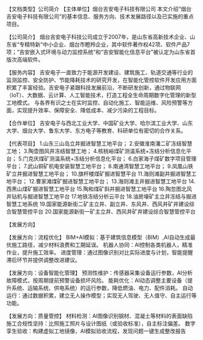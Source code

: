【文档类型】公司简介
【主体单位】烟台吉安电子科技有限公司
本文介绍“烟台吉安电子科技有限公司”的基本信息、服务方向、技术发展路径以及已实施的重点项目。

【公司简介】
烟台吉安电子科技公司成立于2007年，是山东省高新技术企业、山东省“专精特新”中小企业、烟台市瞪羚企业，其中软件著作权42项、软件产品7项；“吉安嵌入式环境与动力监控系统”和“吉安智能化信息平台”被认定为山东省首版次高端软件。

【服务内容】
吉安电子一直致力于能源开发建设、建筑施工、轨道交通等行业的监测监控、安全防护、节能降耗技术的研究开发，在智能化管控软件开发应用方面积累了丰富经验。吉安电子紧跟科技发展前沿，不断研发创新，通过物联网（IoT）、大数据、云计算、人工智能技术，打造工程全生命周期数字化管理的新型工地模式。
与各界有识之士在实时监控、自动化施工、智能运维、风险预警等方面，实现提升效率、保障安全、降低成本、减少污染的工程目标。

【合作单位】
吉安电子与西北工业大学、中国矿业大学、哈尔滨工业大学、山东大学、烟台大学、鲁东大学、东方电子等教育、科研单位有密切的合作关系。

【代表项目】
1.山东三山岛立井掘进智慧工地平台；
2.安徽淮南潘二矿冻结智慧工地；
3.陶壶图风井冻结智慧工地；
4.核桃峪煤矿测温系统+冻结分析信息化平台；
5.门克庆煤矿测温系统+冻结分析信息化平台；
6.白家海子煤矿数字项目管理平台；
7.武山铜矿机电安装智慧工地平台；
8.南通湾智慧工地平台；
9.凤凰山铁矿立井掘进智慧工地平台；
10.旗杆楼煤矿掘进智慧平台
11.海则滩副井掘进智慧工地平台；
12.曹家滩煤矿掘进智慧工地平台；
13.海则滩主井掘进智慧工地平台
14.西黑山煤矿掘进智慧工地平台
15.陶和煤矿斜井掘进智慧工地平台
16.陶忽图北风井钻机与掘进智慧工地平台
17.地铁冻结分析云平台
18.油房壕矿主立井冻结与掘进智慧工地系统
19.国家能源新街二矿主立井、副立井、东风井、西风井矿井建设综合智慧管控平台
20.国家能源新街一矿主立井、西风井矿井建设综合智慧管控平台

【发展方向】

【发展方向：流程优化】
BIM+AI模拟：基于建筑信息模型（BIM）,AI自动生成最优施工路径，减少材料浪费和工期延误。
机器人协同：AI控制各类机器人，精准作业，提升施工效率。
进度管理：通过图像识别对比实际进度与计划，智能提醒滞后环节并提供调整改进建议。

【发展方向：设备智能化管理】
预测性维护：传感器采集设备运行参数，AI分析故障模式，按周期提前预警设备损坏风险。
能耗优化：AI动态调整主要设备（提升系统、运输系统、供电系统）的运行参数，降低燃油、电力、配件消耗。
自动运行：通过数据积累，建立无人操作模型；实现无人驾驶、无人值守、自主运行等功能。

【发展方向：质量管控】
材料检测：AI图像识别钢材、混凝土等材料的表面缺陷
施工合规性坚持：比照施工照片与设计图纸（或验收标准），自主标注偏差。
数字孪生验收：构建虚拟工地镜像，AI模拟验收流程，发现问题一键生成整改报告
